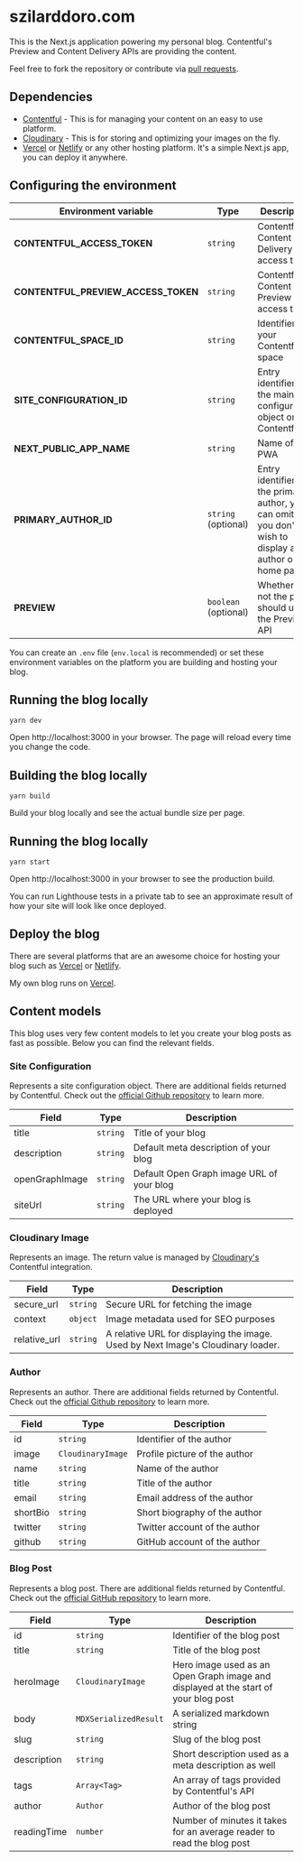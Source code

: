 # szilarddoro.com

This is the Next.js application powering my personal blog. Contentful's Preview
and Content Delivery APIs are providing the content.

Feel free to fork the repository or contribute via
[pull requests](https://github.com/szilarddoro/szilarddoro-blog/pulls).

## Dependencies

- [Contentful](https://contentful.com) - This is for managing your content on an
  easy to use platform.
- [Cloudinary](https://cloudinary.com) - This is for storing and optimizing your
  images on the fly.
- [Vercel](https://vercel.com) or [Netlify](https://netlify.com) or any other
  hosting platform. It's a simple Next.js app, you can deploy it anywhere.

## Configuring the environment

| Environment variable                | Type                 | Description                                                                                                   |
| ----------------------------------- | -------------------- | ------------------------------------------------------------------------------------------------------------- |
| **CONTENTFUL_ACCESS_TOKEN**         | `string`             | Contentful's Content Delivery API access token                                                                |
| **CONTENTFUL_PREVIEW_ACCESS_TOKEN** | `string`             | Contentful's Content Preview API access token                                                                 |
| **CONTENTFUL_SPACE_ID**             | `string`             | Identifier of your Contentful's space                                                                         |
| **SITE_CONFIGURATION_ID**           | `string`             | Entry identifier of the main site configuration object on Contentful                                          |
| **NEXT_PUBLIC_APP_NAME**            | `string`             | Name of the PWA                                                                                               |
| **PRIMARY_AUTHOR_ID**               | `string` (optional)  | Entry identifier of the primary author, you can omit if you don't wish to display any author on the home page |
| **PREVIEW**                         | `boolean` (optional) | Whether or not the page should use the Preview API                                                            |

You can create an `.env` file (`env.local` is recommended) or set these
environment variables on the platform you are building and hosting your blog.

## Running the blog locally

`yarn dev`

Open http://localhost:3000 in your browser. The page will reload every time you
change the code.

## Building the blog locally

`yarn build`

Build your blog locally and see the actual bundle size per page.

## Running the blog locally

`yarn start`

Open http://localhost:3000 in your browser to see the production build.

You can run Lighthouse tests in a private tab to see an approximate result of
how your site will look like once deployed.

## Deploy the blog

There are several platforms that are an awesome choice for hosting your blog
such as [Vercel](https://vercel.com) or [Netlify](https://netlify.com).

My own blog runs on [Vercel](https://vercel.com).

## Content models

This blog uses very few content models to let you create your blog posts as fast
as possible. Below you can find the relevant fields.

### Site Configuration

Represents a site configuration object. There are additional fields returned by
Contentful. Check out the
[official Github repository](https://github.com/contentful/contentful.js) to
learn more.

| Field          | Type     | Description                               |
| -------------- | -------- | ----------------------------------------- |
| title          | `string` | Title of your blog                        |
| description    | `string` | Default meta description of your blog     |
| openGraphImage | `string` | Default Open Graph image URL of your blog |
| siteUrl        | `string` | The URL where your blog is deployed       |

### Cloudinary Image

Represents an image. The return value is managed by
[Cloudinary's](http://cloudinary.com) Contentful integration.

| Field        | Type     | Description                                                                      |
| ------------ | -------- | -------------------------------------------------------------------------------- |
| secure_url   | `string` | Secure URL for fetching the image                                                |
| context      | `object` | Image metadata used for SEO purposes                                             |
| relative_url | `string` | A relative URL for displaying the image. Used by Next Image's Cloudinary loader. |

### Author

Represents an author. There are additional fields returned by Contentful. Check
out the
[official Github repository](https://github.com/contentful/contentful.js) to
learn more.

| Field    | Type              | Description                   |
| -------- | ----------------- | ----------------------------- |
| id       | `string`          | Identifier of the author      |
| image    | `CloudinaryImage` | Profile picture of the author |
| name     | `string`          | Name of the author            |
| title    | `string`          | Title of the author           |
| email    | `string`          | Email address of the author   |
| shortBio | `string`          | Short biography of the author |
| twitter  | `string`          | Twitter account of the author |
| github   | `string`          | GitHub account of the author  |

### Blog Post

Represents a blog post. There are additional fields returned by Contentful.
Check out the
[official GitHub repository](https://github.com/contentful/contentful.js) to
learn more.

| Field       | Type                  | Description                                                                         |
| ----------- | --------------------- | ----------------------------------------------------------------------------------- |
| id          | `string`              | Identifier of the blog post                                                         |
| title       | `string`              | Title of the blog post                                                              |
| heroImage   | `CloudinaryImage`     | Hero image used as an Open Graph image and displayed at the start of your blog post |
| body        | `MDXSerializedResult` | A serialized markdown string                                                        |
| slug        | `string`              | Slug of the blog post                                                               |
| description | `string`              | Short description used as a meta description as well                                |
| tags        | `Array<Tag>`          | An array of tags provided by Contentful's API                                       |
| author      | `Author`              | Author of the blog post                                                             |
| readingTime | `number`              | Number of minutes it takes for an average reader to read the blog post              |
